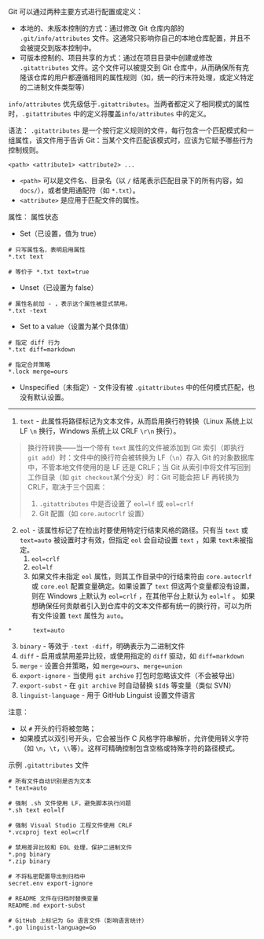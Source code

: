 Git 可以通过两种主要方式进行配置或定义：
- 本地的、未版本控制的方式：通过修改 Git 仓库内部的 `.git/info/attributes` 文件。这通常只影响你自己的本地仓库配置，并且不会被提交到版本控制中。
- 可版本控制的、项目共享的方式：通过在项目目录中创建或修改 `.gitattributes` 文件。这个文件可以被提交到 Git 仓库中，从而确保所有克隆该仓库的用户都遵循相同的属性规则（如，统一的行末符处理，或定义特定的二进制文件类型等）

`info/attributes` 优先级低于`.gitattributes`。当两者都定义了相同模式的属性时，`.gitattributes` 中的定义将覆盖`info/attributes` 中的定义。

语法：
`.gitattributes` 是一个按行定义规则的文件，每行包含一个匹配模式和一组属性，该文件用于告诉 Git：当某个文件匹配该模式时，应该为它赋予哪些行为控制规则。
```
<path> <attribute1> <attribute2> ...
```
- `<path>` 可以是文件名、目录名（以 `/` 结尾表示匹配目录下的所有内容，如 `docs/`），或者使用通配符（如 `*.txt`）。
- `<attribute>` 是应用于匹配文件的属性。

属性：
属性状态
- Set（已设置，值为 true）
```gitattributes
# 只写属性名，表明启用属性
*.txt text

# 等价于 *.txt text=true
```
- Unset（已设置为 false）
```gitattributes
# 属性名前加 - ，表示这个属性被显式禁用。
*.txt -text
```
- Set to a value（设置为某个具体值）
```gitattributes
# 指定 diff 行为
*.txt diff=markdown

# 指定合并策略
*.lock merge=ours
```
- Unspecified（未指定）- 文件没有被 `.gitattributes` 中的任何模式匹配，也没有默认设置。
---

1. `text` - 此属性将路径标记为文本文件，从而启用换行符转换（Linux 系统上以LF `\n` 换行，Windows 系统上以 CRLF `\r\n` 换行）。
> 换行符转换——当一个带有 `text` 属性的文件被添加到 Git 索引（即执行 `git add`）时：文件中的换行符会被转换为 LF（`\n`）存入 Git 的对象数据库中，不管本地文件使用的是 LF 还是 CRLF；当 Git 从索引中将文件写回到工作目录（如 `git checkout`某个分支）时：Git 可能会把 LF 再转换为 CRLF，取决于三个因素：
> 1. `.gitattributes` 中是否设置了 `eol=lf` 或 `eol=crlf`
> 2. Git 配置（如 `core.autocrlf` 设置）

2. `eol` - 该属性标记了在检出时要使用特定行结束风格的路径。只有当 `text` 或 `text=auto` 被设置时才有效，但指定 `eol` 会自动设置 `text` ，如果 `text`未被指定。
	1. `eol=crlf`
	2. `eol=lf`
	3. 如果文件未指定 `eol` 属性，则其工作目录中的行结束符由 `core.autocrlf` 或 `core.eol` 配置变量确定。如果设置了 `text` 但这两个变量都没有设置，则在 Windows 上默认为 `eol=crlf` ，在其他平台上默认为 `eol=lf` 。
如果想确保任何贡献者引入到仓库中的文本文件都有统一的换行符，可以为所有文件设置 `text` 属性为 `auto`。
```gitattributes
*      text=auto
```

3. `binary` - 等效于 `-text -diff`，明确表示为二进制文件
4. `diff` - 启用或禁用差异比较，或使用指定的 `diff` 驱动，如 `diff=markdown`
5. `merge` - 设置合并策略，如 `merge=ours`、`merge=union`
6. `export-ignore` - 当使用 `git archive` 打包时忽略该文件（不会被导出）
7. `export-subst` - 在 `git archive` 时自动替换 `$Id$` 等变量（类似 SVN）
8. `linguist-language` - 用于 GitHub Linguist 设置文件语言

注意：
- 以 `#` 开头的行将被忽略；
- 如果模式以双引号开头，它会被当作 C 风格字符串解析，允许使用转义字符（如 `\n`，`\t`，`\\`等）。这样可精确控制包含空格或特殊字符的路径模式。

示例 `.gitattributes` 文件
```gitattributes
# 所有文件自动识别是否为文本
* text=auto

# 强制 .sh 文件使用 LF，避免脚本执行问题
*.sh text eol=lf

# 强制 Visual Studio 工程文件使用 CRLF
*.vcxproj text eol=crlf

# 禁用差异比较和 EOL 处理，保护二进制文件
*.png binary
*.zip binary

# 不将私密配置导出到归档中
secret.env export-ignore

# README 文件在归档时替换变量
README.md export-subst

# GitHub 上标记为 Go 语言文件（影响语言统计）
*.go linguist-language=Go
```





